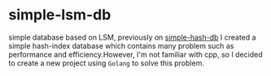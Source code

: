 # simple-lsm-db

simple database based on LSM, previously on [simple-hash-db](https://github.com/0x822a5b87/simple-hash-db) I created a simple hash-index database which contains many problem such as performance and efficiency.However, I'm not familiar with cpp, so I decided to create a new project using `Golang` to solve this problem.
